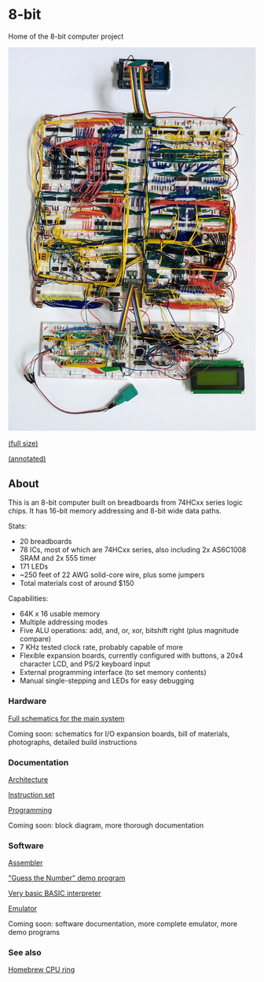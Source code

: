 # 8-bit
Home of the 8-bit computer project

![photo](pics/main_thumb.jpg)

[(full size)](pics/main.jpg)

[(annotated)](pics/main_annotated.jpg)

## About
This is an 8-bit computer built on breadboards from 74HCxx series logic chips.
It has 16-bit memory addressing and 8-bit wide data paths.

Stats:

* 20 breadboards
* 78 ICs, most of which are 74HCxx series, also including 2x AS6C1008 SRAM and 2x 555 timer
* 171 LEDs
* ~250 feet of 22 AWG solid-core wire, plus some jumpers
* Total materials cost of around $150

Capabilities:

* 64K x 16 usable memory
* Multiple addressing modes
* Five ALU operations: add, and, or, xor, bitshift right (plus magnitude compare)
* 7 KHz tested clock rate, probably capable of more
* Flexible expansion boards, currently configured with buttons, a 20x4 character LCD, and PS/2 keyboard input
* External programming interface (to set memory contents)
* Manual single-stepping and LEDs for easy debugging

### Hardware
[Full schematics for the main system](schematics/main_combined_cleaned.jpg)

Coming soon: schematics for I/O expansion boards, bill of materials, photographs, detailed build instructions

### Documentation
[Architecture](docs/arch.md)

[Instruction set](docs/isa.md)

[Programming](docs/programming.md)

Coming soon: block diagram, more thorough documentation

### Software
[Assembler](software/assembler.py)

["Guess the Number" demo program](software/guess%20the%20number%20v4.asm)

[Very basic BASIC interpreter](software/basic.asm)

[Emulator](software/sim%20v5.py)

Coming soon: software documentation, more complete emulator, more demo programs

### See also
[Homebrew CPU ring](https://www.homebrewcpuring.org/)
